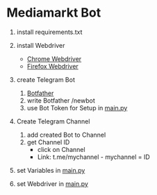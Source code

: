 # Mediamarkt Bot

1. install requirements.txt

2. install Webdriver
    * [Chrome Webdriver](https://chromedriver.chromium.org/downloads)
    * [Firefox Webdriver](https://github.com/mozilla/geckodriver/releases/)

3. create Telegram Bot
    1. [Botfather](https://t.me/botfather)
    2. write Botfather /newbot
    3. use Bot Token for Setup in [main.py](main.py)
    
4. Create Telegram Channel
    1. add created Bot to Channel
    2. get Channel ID
        * click on Channel
        * Link: t.me/mychannel - mychannel = ID
    
5. set Variables in [main.py](main.py)

6. set Webdriver in [main.py](main.py)